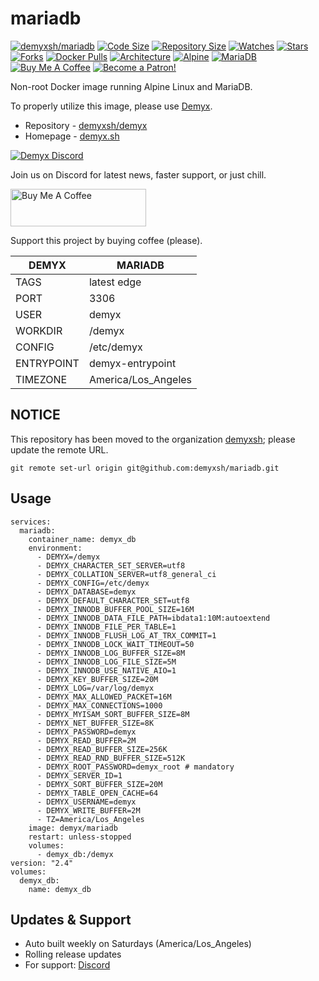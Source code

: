 # mariadb
[![demyxsh/mariadb](https://github.com/demyxsh/mariadb/actions/workflows/main.yml/badge.svg)](https://github.com/demyxsh/mariadb/actions/workflows/main.yml)
[![Code Size](https://img.shields.io/github/languages/code-size/demyxsh/mariadb?style=flat&color=blue)](https://github.com/demyxsh/mariadb)
[![Repository Size](https://img.shields.io/github/repo-size/demyxsh/mariadb?style=flat&color=blue)](https://github.com/demyxsh/mariadb)
[![Watches](https://img.shields.io/github/watchers/demyxsh/mariadb?style=flat&color=blue)](https://github.com/demyxsh/mariadb)
[![Stars](https://img.shields.io/github/stars/demyxsh/mariadb?style=flat&color=blue)](https://github.com/demyxsh/mariadb)
[![Forks](https://img.shields.io/github/forks/demyxsh/mariadb?style=flat&color=blue)](https://github.com/demyxsh/mariadb)
[![Docker Pulls](https://img.shields.io/docker/pulls/demyx/mariadb?style=flat&color=blue)](https://hub.docker.com/r/demyx/mariadb)
[![Architecture](https://img.shields.io/badge/linux-amd64-important?style=flat&color=blue)](https://hub.docker.com/r/demyx/mariadb)
[![Alpine](https://img.shields.io/badge/dynamic/json?url=https://github.com/demyxsh/mariadb/raw/master/version.json&label=alpine&query=$.alpine&color=blue)](https://hub.docker.com/r/demyx/ssh)
[![MariaDB](https://img.shields.io/badge/dynamic/json?url=https://github.com/demyxsh/mariadb/raw/master/version.json&label=mariadb&query=$.mariadb&color=blue)](https://hub.docker.com/r/demyx/ssh)
[![Buy Me A Coffee](https://img.shields.io/badge/buy_me_coffee-$5-informational?style=flat&color=blue)](https://www.buymeacoffee.com/VXqkQK5tb)
[![Become a Patron!](https://img.shields.io/badge/become%20a%20patron-$5-informational?style=flat&color=blue)](https://www.patreon.com/bePatron?u=23406156)

Non-root Docker image running Alpine Linux and MariaDB.

To properly utilize this image, please use [Demyx](https://demyx.sh/readme).
- Repository - [demyxsh/demyx](https://github.com/demyxsh/demyx)
- Homepage - [demyx.sh](https://demyx.sh)

[![Demyx Discord](https://discordapp.com/api/guilds/1152828583446859818/widget.png?style=banner2)](https://demyx.sh/discord)

Join us on Discord for latest news, faster support, or just chill.

<a href="https://demyx.sh/sponsor-buymeacoffee" target="_blank"><img src="https://cdn.buymeacoffee.com/buttons/v2/default-yellow.png" alt="Buy Me A Coffee" style="height: 60px !important;width: 217px !important;" ></a>

Support this project by buying coffee (please).

DEMYX | MARIADB
--- | ---
TAGS | latest edge
PORT | 3306
USER | demyx
WORKDIR | /demyx
CONFIG | /etc/demyx
ENTRYPOINT | demyx-entrypoint
TIMEZONE | America/Los_Angeles

## NOTICE
This repository has been moved to the organization [demyxsh](https://github.com/demyxsh); please update the remote URL.
```
git remote set-url origin git@github.com:demyxsh/mariadb.git
```

## Usage
```
services:
  mariadb:
    container_name: demyx_db
    environment:
      - DEMYX=/demyx
      - DEMYX_CHARACTER_SET_SERVER=utf8
      - DEMYX_COLLATION_SERVER=utf8_general_ci
      - DEMYX_CONFIG=/etc/demyx
      - DEMYX_DATABASE=demyx
      - DEMYX_DEFAULT_CHARACTER_SET=utf8
      - DEMYX_INNODB_BUFFER_POOL_SIZE=16M
      - DEMYX_INNODB_DATA_FILE_PATH=ibdata1:10M:autoextend
      - DEMYX_INNODB_FILE_PER_TABLE=1
      - DEMYX_INNODB_FLUSH_LOG_AT_TRX_COMMIT=1
      - DEMYX_INNODB_LOCK_WAIT_TIMEOUT=50
      - DEMYX_INNODB_LOG_BUFFER_SIZE=8M
      - DEMYX_INNODB_LOG_FILE_SIZE=5M
      - DEMYX_INNODB_USE_NATIVE_AIO=1
      - DEMYX_KEY_BUFFER_SIZE=20M
      - DEMYX_LOG=/var/log/demyx
      - DEMYX_MAX_ALLOWED_PACKET=16M
      - DEMYX_MAX_CONNECTIONS=1000
      - DEMYX_MYISAM_SORT_BUFFER_SIZE=8M
      - DEMYX_NET_BUFFER_SIZE=8K
      - DEMYX_PASSWORD=demyx
      - DEMYX_READ_BUFFER=2M
      - DEMYX_READ_BUFFER_SIZE=256K
      - DEMYX_READ_RND_BUFFER_SIZE=512K
      - DEMYX_ROOT_PASSWORD=demyx_root # mandatory
      - DEMYX_SERVER_ID=1
      - DEMYX_SORT_BUFFER_SIZE=20M
      - DEMYX_TABLE_OPEN_CACHE=64
      - DEMYX_USERNAME=demyx
      - DEMYX_WRITE_BUFFER=2M
      - TZ=America/Los_Angeles
    image: demyx/mariadb
    restart: unless-stopped
    volumes:
      - demyx_db:/demyx
version: "2.4"
volumes:
  demyx_db:
    name: demyx_db
```

## Updates & Support
- Auto built weekly on Saturdays (America/Los_Angeles)
- Rolling release updates
- For support: [Discord](https://demyx.sh/discord)

